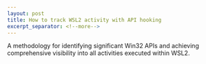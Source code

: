 ```yaml
---
layout: post
title: How to track WSL2 activity with API hooking
excerpt_separator: <!--more-->
---
```


A methodology for identifying significant Win32 APIs and achieving comprehensive visibility into all activities executed within WSL2.
<!--more-->
